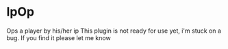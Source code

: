 # IpOp
Ops a player by his/her ip
This plugin is not ready for use yet, i'm stuck on a bug. If you find it please let me know
